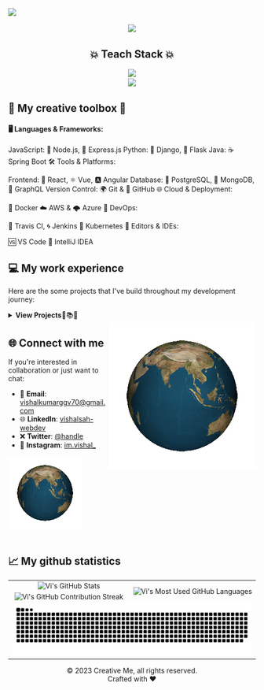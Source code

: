 <img src="https://capsule-render.vercel.app/api?type=waving&color=gradient&height=100&section=header&text=Hi!%20There&fontSize=60" />

<p align="center"><img src="http://readme-typing-svg.herokuapp.com?font=Righteous&pause=1000&center=true&random=false&width=435&lines=The+five+boxing+wizards+jump+quickly" /></p>

  <h2 align="center">💥 Teach Stack 💥</h2>
<p align="center">
    <img src="https://skillicons.dev/icons?i=css,kubernetes,docker,c,react&theme=light" />
    <br />
    <img src="https://skillicons.dev/icons?i=js,html,css,kubernetes,docker,c,react&theme=light" />
</p>
  
## 🎨 My creative toolbox 🧰
#### 🖥️ Languages & Frameworks:

JavaScript: 🌌 Node.js, 🚀 Express.js
Python: 🐍 Django, 🍜 Flask
Java: ☕ Spring Boot
🛠️ Tools & Platforms:

Frontend: 🎨 React, ⚛️ Vue, 🅰️ Angular
Database: 🐘 PostgreSQL, 🌱 MongoDB, 🚀 GraphQL
Version Control: 🌍 Git & 🐙 GitHub
🌐 Cloud & Deployment:

🚢 Docker
☁️ AWS & 🌩️ Azure
🤖 DevOps:

🧪 Travis CI, 🌀 Jenkins
🐳 Kubernetes
🔧 Editors & IDEs:

🆚 VS Code
💼 IntelliJ IDEA

## 💻 My work experience
Here are the some projects that I've build throughout my development journey:

 <details>
 <summary><strong>View Projects</strong>🔎📚✨</summary>


<picture>
  <source media="(min-width: 1200px)" srcset="https://upload.wikimedia.org/wikipedia/commons/1/1d/No_image.svg">
 <img src="./gif/showcase.gif" />
</picture>
 
 - 🤖 **AI ChatBot**: _Because who needs real humans anyway?._ 🤷‍♂️
   - [Repo](https://github.com/vishal-gg/AI-ChatBot) | [Coming soon 🚀](#)

<picture>
  <source media="(max-width: 1200px)" srcset="https://upload.wikimedia.org/wikipedia/commons/1/1d/No_image.svg">
 <img align="right" src="./gif/project-showcase.gif" />
</picture>

- 🎬 **IMDb Clone**: _Because the original IMDb just wasn't enough for us._ 🦄😏
  - [Repo](https://github.com/vishal-gg/IMDb_Clone) | [Demo 🚀](https://getinternetmovies.vercel.app)

- 🛍️ **Amazon Clone**: _Why shop at the real Amazon when you could shop here?_ 😎✌
  - [Repo](https://github.com/vishal-gg/Amazon_Clone) | [Coming soon 🚀](#)

- 🍽️ **Restaurant App**: _In case you get hungry while coding._ 🌮🍜
  - [Repo](https://github.com/vishal-gg/Restaurant_App) | [Demo 🚀](https://eatopendoor.vercel.app)

- 🛒 **E-commerce**: _Yet another place to burn your salary._ 🔥🤑
  - [Repo](https://github.com/vishal-gg/E-Commerce) | [Demo 🚀](https://snapstore.vercel.app)

- 📁 **File Sharing App**: _Because sharing is caring, but mostly it's just faster this way._ 🤝⚡
  - [Repo](https://github.com/vishal-gg/File-Sharing-App--prod) | [Demo 🚀](https://snapsharefile.vercel.app)

- 🔍 **More Projects**: _See what else I've been working on._ 🛠️👨‍💻
  - [🔗 View All Repositories](https://github.com/vishal-gg?tab=repositories)

 </details>

<picture>
  <source media="(max-width: 1050px)" srcset="https://upload.wikimedia.org/wikipedia/commons/1/1d/No_image.svg">
 <img align="right" src="./gif/rotating-earth.gif" widht="200" />
</picture>

## 🌐 Connect with me
If you're interested in collaboration or just want to chat:

- 📧 **Email**: [vishalkumarggv70@gmail.com](mailto:vishalkumarggv70@gmail.com)
- 🌐 **LinkedIn**: [vishalsah-webdev](https://www.linkedin.com/in/vishalsah-webdev)
- ❌ **Twitter**: [@handle](#)
- 📸 **Instagram**: [im.vishal_](#)
<picture>
  <source media="(min-width: 1050px)" srcset="https://upload.wikimedia.org/wikipedia/commons/1/1d/No_image.svg">
 <img src="./gif/rotating-earth2.gif" />
</picture>
<br><br>


## 📈 My github statistics
<table>
    <tr>
        <td align="center">
         <picture>
   <source media="(prefers-color-scheme: dark)" srcset="https://github-readme-stats.vercel.app/api?username=vishal-gg&show_icons=true&rank_icon=github&locale=en&&theme=codeSTACKr" />
   <source media="(prefers-color-scheme: light)" srcset="https://github-readme-stats.vercel.app/api?username=vishal-gg&show_icons=true&locale=en&&theme=default" />
   <img src="https://github-readme-stats.vercel.app/api?username=vishal-gg&show_icons=true&locale=en&&theme=default" alt="Vi's GitHub Stats" />
 </picture>
        </td>
        <td rowspan="2" align="center">
         <picture>
   <source media="(prefers-color-scheme: dark)" srcset="https://github-readme-stats.vercel.app/api/top-langs?username=vishal-gg&show_icons=true&locale=en&theme=codeSTACKr"
      />
   <source media="(prefers-color-scheme: light)"srcset="https://github-readme-stats.vercel.app/api/top-langs?username=vishal-gg&show_icons=true&locale=en&theme=default"
      />
   <img src="https://github-readme-stats.vercel.app/api/top-langs?username=vishal-gg&show_icons=true&locale=en&layout=compact&theme=default" alt="Vi's Most Used GitHub Languages" />
 </picture>
        </td>
    </tr>
    <tr>
        <td align="center">
         <picture>
   <source media="(prefers-color-scheme: dark)" srcset="https://github-readme-streak-stats.herokuapp.com/?user=vishal-gg&theme=codeSTACKr" />
   <source media="(prefers-color-scheme: light)" srcset="https://github-readme-streak-stats.herokuapp.com/?user=vishal-gg&theme=default" />
   <img src="https://github-readme-streak-stats.herokuapp.com/?user=vishal-gg&theme=default" alt="Vi's GitHub Contribution Streak" />
 </picture>
        </td>
    </tr>
    <tr>
        <td colspan="2" align="center">
        <picture>
  <source media="(prefers-color-scheme: dark)" srcset="https://raw.githubusercontent.com/vishal-gg/vishal-gg/output/github-snake-dark.svg" />
  <source media="(prefers-color-scheme: light)" srcset="https://raw.githubusercontent.com/vishal-gg/vishal-gg/output/github-snake.svg" />
  <img alt="github-snake" src="https://raw.githubusercontent.com/vishal-gg/vishal-gg/output/github-snake.svg" />
</picture>
        </td>
    </tr>
</table>

<p align="center">© 2023 Creative Me, all rights reserved.<br> Crafted with ❤️
</p>
